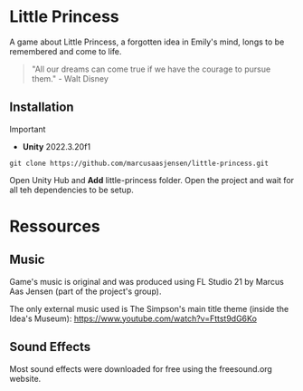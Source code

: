 # Little Princess

A game about Little Princess, a forgotten idea in Emily's mind, longs to be remembered and come to life.


> "All our dreams can come true if we have the courage to pursue them." - Walt Disney
## Installation
> [!IMPORTANT]
> - **Unity** 2022.3.20f1

```
git clone https://github.com/marcusaasjensen/little-princess.git
```

Open Unity Hub and **Add** little-princess folder.
Open the project and wait for all teh dependencies to be setup.

# Ressources
## Music
Game's music is original and was produced using FL Studio 21 by Marcus Aas Jensen (part of the project's group).

The only external music used is The Simpson's main title theme (inside the Idea's Museum):
https://www.youtube.com/watch?v=Fttst9dG6Ko

## Sound Effects
Most sound effects were downloaded for free using the freesound.org website.


